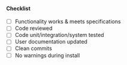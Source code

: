 #### Checklist
- [ ] Functionality works & meets specifications
- [ ] Code reviewed
- [ ] Code unit/integration/system tested
- [ ] User documentation updated
- [ ] Clean commits
- [ ] No warnings during install
